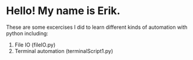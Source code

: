 # Hello! My name is Erik. 

These are some excercises I did to learn different kinds of automation with python including:

1. File IO (fileIO.py)
1. Terminal automation (terminalScript1.py)
